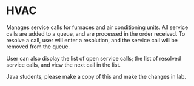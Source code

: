 # HVAC

Manages service calls for furnaces and air conditioning units.
All service calls are added to a queue, and are processed in the order received.
To resolve a call, user will enter a resolution, and the service call will
be removed from the queue.

User can also display the list of open service calls; the list of resolved service calls,
and view the next call in the list.

Java students, please make a copy of this and make the changes in lab.
